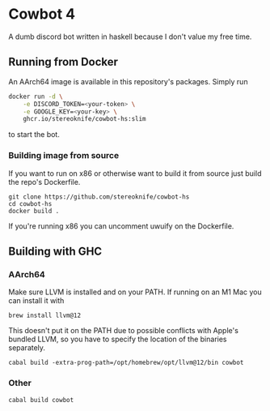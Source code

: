 # Cowbot 4

A dumb discord bot written in haskell because I don't value my free time.

## Running from Docker

An AArch64 image is available in this repository's packages. Simply run
```bash
docker run -d \
    -e DISCORD_TOKEN=<your-token> \
    -e GOOGLE_KEY=<your-key> \
    ghcr.io/stereoknife/cowbot-hs:slim
```
to start the bot.

### Building image from source

If you want to run on x86 or otherwise want to build it from source just build the repo's Dockerfile.

```
git clone https://github.com/stereoknife/cowbot-hs
cd cowbot-hs
docker build .
```

If you're running x86 you can uncomment uwuify on the Dockerfile.

## Building with GHC

### AArch64

Make sure LLVM is installed and on your PATH. If running on an M1 Mac you can install it with

`brew install llvm@12`

This doesn't put it on the PATH due to possible conflicts with Apple's bundled LLVM, so you have to specify the location of the binaries separately.

`cabal build -extra-prog-path=/opt/homebrew/opt/llvm@12/bin cowbot`

### Other

`cabal build cowbot`